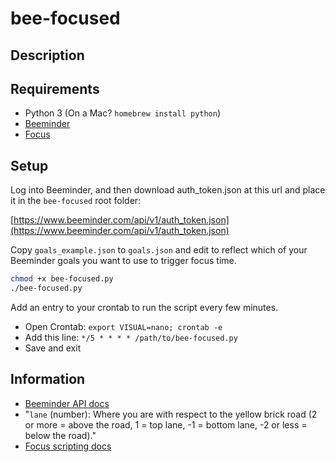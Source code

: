 # bee-focused

## Description

## Requirements

- Python 3 (On a Mac? `homebrew install python`)
- [Beeminder](https://www.beeminder.com/home)
- [Focus](https://heyfocus.com/)

## Setup

Log into Beeminder, and then download auth_token.json at this url and place it
in the `bee-focused` root folder:

[https://www.beeminder.com/api/v1/auth_token.json](https://www.beeminder.com/api/v1/auth_token.json)

Copy `goals_example.json` to `goals.json` and edit to reflect which of your
Beeminder goals you want to use to trigger focus time.

```bash
chmod +x bee-focused.py
./bee-focused.py
```

Add an entry to your crontab to run the script every few minutes.

- Open Crontab: `export VISUAL=nano; crontab -e`
- Add this line: `*/5 * * * * /path/to/bee-focused.py`
- Save and exit

## Information

- [Beeminder API docs](http://api.beeminder.com)
- "`lane` (number): Where you are with respect to the yellow brick road (2 or more = above the road, 1 = top lane, -1 = bottom lane, -2 or less = below the road)."
- [Focus scripting docs](https://heyfocus.com/docs/features/scripting/)
